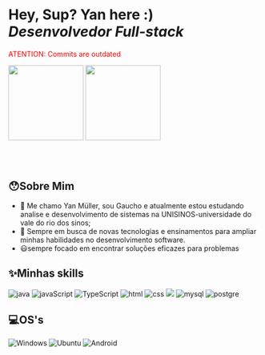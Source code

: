 # Hey, Sup? Yan here :) <br/> *Desenvolvedor Full-stack*
<div>
    <p style="color: red">ATENTION: Commits are outdated</p>
</div>
<div style="height: 200px;">
    <img src="https://github-readme-stats.vercel.app/api?username=yanmullerwk&show_icons=true&theme=shades-of-purple&locale=pt-br&hide=contribs&include_all_commits=true"style="height: 150px;">
    <img src="https://github-readme-stats.vercel.app/api/top-langs/?username=yanmullerwk&theme=shades-of-purple&locale=pt-br&layout=compact" style="height: 150px;">
</div>

 

## 😯Sobre Mim

- 🧐 Me chamo Yan Müller, sou Gaucho e atualmente estou estudando analise e desenvolvimento de sistemas na UNISINOS-universidade do vale do rio dos sinos;
- 👾 Sempre em busca de novas tecnologias e ensinamentos para ampliar minhas habilidades no desenvolvimento software.
- 😃sempre focado em encontrar soluções eficazes para problemas

## ✨Minhas skills
<div>
  <img src="https://img.shields.io/badge/Java-ED8B00?style=for-the-badge&logo=openjdk&logoColor=white" alt="java"/>
  <img  src="https://img.shields.io/badge/JavaScript-F7DF1E?style=for-the-badge&logo=javascript&logoColor=black" alt="javaScript"/>
  <img  src="https://img.shields.io/badge/TypeScript-007ACC?style=for-the-badge&logo=typescript&logoColor=white"alt="TypeScript" />
  <img  src="https://img.shields.io/badge/HTML5-E34F26?style=for-the-badge&logo=html5&logoColor=white" alt="html" />
  <img  src="https://img.shields.io/badge/CSS3-1572B6?style=for-the-badge&logo=css3&logoColor=white" alt="css" />
  <img src="https://img.shields.io/badge/React_Native-20232A?style=for-the-badge&logo=react&logoColor=61DAFB"/>
  <img  src="https://img.shields.io/badge/MySQL-00000F?style=for-the-badge&logo=mysql&logoColor=white" alt="mysql"/>
  <img src="https://img.shields.io/badge/postgres-%23316192.svg?style=for-the-badge&logo=postgresql&logoColor=white" alt="postgre"/>
</div>

## 💻OS's
![Windows](https://img.shields.io/badge/Windows-0078D6?style=for-the-badge&logo=windows&logoColor=white)
![Ubuntu](https://img.shields.io/badge/Ubuntu-E95420?style=for-the-badge&logo=ubuntu&logoColor=white)
![Android](https://img.shields.io/badge/Android-3DDC84?style=for-the-badge&logo=android&logoColor=white)   
